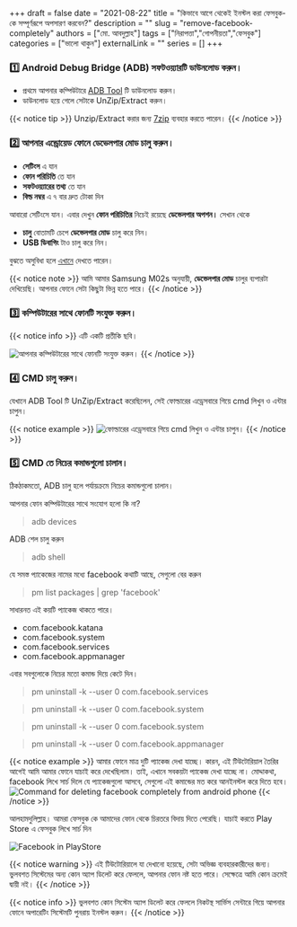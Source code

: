 +++
draft = false
date = "2021-08-22"
title = "কিভাবে আগে থেকেই ইনস্টল করা ফেসবুক-কে সম্পূর্ণরূপে অপসারণ করবেন?"
description = ""
slug = "remove-facebook-completely"
authors = ["মো. আবদুল্লাহ"]
tags = ["নিরাপত্তা","গোপনীয়তা","ফেসবুক"]
categories = ["ভালো থাকুন"]
externalLink = ""
series = []
+++

### :one: Android Debug Bridge (ADB) সফটওয়্যারটি ডাউনলোড করুন।
- প্রথমে আপনার কম্পিউটারে [ADB Tool](https://developer.android.com/studio/releases/platform-tools#downloads) টি ডাউনলোড করুন।
- ডাউনলোড হয়ে গেলে সেটাকে UnZip/Extract করুন।

{{< notice tip >}}
Unzip/Extract করার জন্য [7zip](https://www.7-zip.org/) ব্যবহার করতে পারেন।
{{< /notice >}}

### :two: আপনার এন্ড্রোয়েড ফোনে **ডেভেলপার মোড** চালু করুন।
- **সেটিংস** এ যান
- **ফোন পরিচিতি** তে যান
- **সফটওয়্যারের তথ্য** তে যান
- **বিল্ড নম্বর** এ ৭ বার দ্রুত টোকা দিন

আবারো সেটিংসে যান। এবার দেখুন **ফোন পরিচিতির** নিচেই রয়েছে **ডেভেলপার অপশন।** সেখান থেকে
- **চালু** বোতামটি চেপে **ডেভেলপার মোড** চালু করে নিন।
- **USB ডিবাগিং** টাও চালু করে নিন।

বুঝতে অসুবিধা হলে [এখানে](https://www.samsung.com/uk/support/mobile-devices/how-do-i-turn-on-the-developer-options-menu-on-my-samsung-galaxy-device/) দেখতে পারেন।

{{< notice note >}}
আমি আমার Samsung M02s অনুযায়ী, **ডেভেলপার মোড** চালুর ব্যপারটা দেখিয়েছি। আপনার ফোনে সেটা কিছুটা ভিন্ন হতে পারে।
{{< /notice >}}


### :three: কম্পিউটারের সাথে ফোনটি সংযুক্ত করুন।

{{< notice info >}}
এটি একটি প্রতীকি ছবি।

![আপনার কম্পিউটারের সাথে ফোনটি সংযুক্ত করুন।](/usb-pc.jpg "কম্পিউটারের সাথে ফোনের সংযোগ করণ")
{{< /notice >}}

### :four: CMD চালু করুন।
যেখানে ADB Tool টি UnZip/Extract করেছিলেন, সেই ফোল্ডারের এড্রেসবারে গিয়ে cmd লিখুন ও এন্টার চাপুন।

{{< notice example >}}
![ফোল্ডারের এড্রেসবারে গিয়ে cmd লিখুন ও এন্টার চাপুন।](/deletefacebookCMD.png "উইন্ডোজ পিসির ফোল্ডারের এড্রেসবারে গিয়ে cmd লিখুন ও এন্টার চাপুন।")
{{< /notice >}}


### :five: CMD তে নিচের কমান্ডগুলো চালান।
ঠিকঠাকমতো, ADB চালু হলে পর্যায়ক্রমে নিচের কমান্ডগুলো চালান।

আপনার ফোন কম্পিউটারের সাথে সংযোগ হলো কি না?
>adb devices

ADB শেল চালু করুন
>adb shell


যে সমস্ত প্যাকেজের নামের মধ্যে facebook কথাটি আছে, সেগুলো বের করুন
>pm list packages | grep 'facebook'


সাধারনত এই কয়টি প্যাকেজ থাকতে পারে।
- com.facebook.katana
- com.facebook.system
- com.facebook.services
- com.facebook.appmanager

এবার সবগুলোকে নিচের মতো কমান্ড দিয়ে কেটে দিন।
> pm uninstall -k --user 0 com.facebook.services

>pm uninstall -k --user 0 com.facebook.system

>pm uninstall -k --user 0 com.facebook.system

>pm uninstall -k --user 0 com.facebook.appmanager

{{< notice example >}}
আমার ফোনে মাত্র দুটি প্যাকেজ দেখা যাচ্ছে। কারন, এই টিউটোরিয়াল তৈরির আগেই আমি আমার ফোনে যাচাই করে দেখেছিলাম। তাই, এখানে সবকয়টা প্যাকেজ দেখা যাচ্ছে না।
মোদ্দাকথা, facebook লিখে সার্চ দিলে যে প্যাকেজগুলো আসবে, সেগুলো এই কমান্ডের মত করে আনইনস্টল করে দিতে হবে।
![](/facebookcmd.png "Command for deleting facebook completely from android phone")
{{< /notice >}}

আলহামদুলিল্লাহ। আমরা ফেসবুক কে আমাদের ফোন থেকে চিরতরে বিদায় দিতে পেরেছি। যাচাই করতে Play Store এ ফেসবুক লিখে সার্চ দিন

![Facebook in PlayStore](/facebook-play-store.jpg "প্লে স্টোরে Install করতে বলা হচ্ছে মানেই, সেটা এখন আর আপনার ফোন নাই")

{{< notice warning >}}
এই টিউটোরিয়ালে যা দেখানো হয়েছে, সেটা অভিজ্ঞ ব্যবহারকারীদের জন্য। ভুলবশত সিস্টেমের অন্য কোন অ্যাপ ডিলেট করে ফেললে, আপনার ফোন নষ্ট হতে পারে। সেক্ষেত্রে আমি কোন ক্রমেই দ্বায়ী নই।
{{< /notice >}}

{{< notice info >}}
ভুলবশত কোন সিস্টেম অ্যাপ ডিলেট করে ফেললে নিকটস্থ সার্ভিস সেন্টারে গিয়ে আপনার ফোনে অপারেটিং সিস্টেমটি পুনরায় ইনস্টল করুন।
{{< /notice >}}
